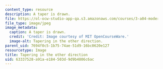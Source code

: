 ```yaml
---
content_type: resource
description: A taper is drawn.
file: https://ol-ocw-studio-app-qa.s3.amazonaws.com/courses/3-a04-modern-blacksmithing-and-physical-metallurgy-fall-2008/63337528a91ae184503d9d9b4806c6ac_117.jpg
file_type: image/jpeg
image_metadata:
  caption: A taper is drawn.
  credit: 'Credit: Image courtesy of MIT OpenCourseWare.'
  image-alt: Tapering in the other direction.
parent_uid: 7694f0c5-1b75-74ae-51d9-16bc0620e127
resourcetype: Image
title: Tapering in the other direction
uid: 63337528-a91a-e184-503d-9d9b4806c6ac
---
```

